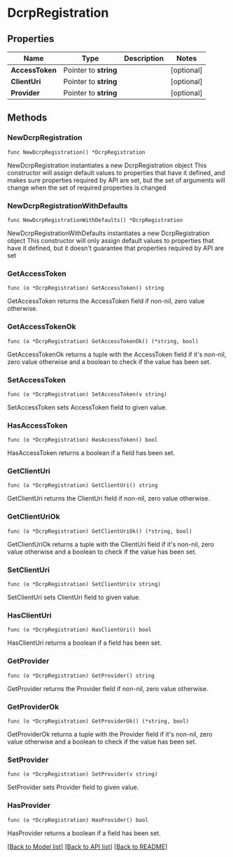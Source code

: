 # DcrpRegistration

## Properties

Name | Type | Description | Notes
------------ | ------------- | ------------- | -------------
**AccessToken** | Pointer to **string** |  | [optional] 
**ClientUri** | Pointer to **string** |  | [optional] 
**Provider** | Pointer to **string** |  | [optional] 

## Methods

### NewDcrpRegistration

`func NewDcrpRegistration() *DcrpRegistration`

NewDcrpRegistration instantiates a new DcrpRegistration object
This constructor will assign default values to properties that have it defined,
and makes sure properties required by API are set, but the set of arguments
will change when the set of required properties is changed

### NewDcrpRegistrationWithDefaults

`func NewDcrpRegistrationWithDefaults() *DcrpRegistration`

NewDcrpRegistrationWithDefaults instantiates a new DcrpRegistration object
This constructor will only assign default values to properties that have it defined,
but it doesn't guarantee that properties required by API are set

### GetAccessToken

`func (o *DcrpRegistration) GetAccessToken() string`

GetAccessToken returns the AccessToken field if non-nil, zero value otherwise.

### GetAccessTokenOk

`func (o *DcrpRegistration) GetAccessTokenOk() (*string, bool)`

GetAccessTokenOk returns a tuple with the AccessToken field if it's non-nil, zero value otherwise
and a boolean to check if the value has been set.

### SetAccessToken

`func (o *DcrpRegistration) SetAccessToken(v string)`

SetAccessToken sets AccessToken field to given value.

### HasAccessToken

`func (o *DcrpRegistration) HasAccessToken() bool`

HasAccessToken returns a boolean if a field has been set.

### GetClientUri

`func (o *DcrpRegistration) GetClientUri() string`

GetClientUri returns the ClientUri field if non-nil, zero value otherwise.

### GetClientUriOk

`func (o *DcrpRegistration) GetClientUriOk() (*string, bool)`

GetClientUriOk returns a tuple with the ClientUri field if it's non-nil, zero value otherwise
and a boolean to check if the value has been set.

### SetClientUri

`func (o *DcrpRegistration) SetClientUri(v string)`

SetClientUri sets ClientUri field to given value.

### HasClientUri

`func (o *DcrpRegistration) HasClientUri() bool`

HasClientUri returns a boolean if a field has been set.

### GetProvider

`func (o *DcrpRegistration) GetProvider() string`

GetProvider returns the Provider field if non-nil, zero value otherwise.

### GetProviderOk

`func (o *DcrpRegistration) GetProviderOk() (*string, bool)`

GetProviderOk returns a tuple with the Provider field if it's non-nil, zero value otherwise
and a boolean to check if the value has been set.

### SetProvider

`func (o *DcrpRegistration) SetProvider(v string)`

SetProvider sets Provider field to given value.

### HasProvider

`func (o *DcrpRegistration) HasProvider() bool`

HasProvider returns a boolean if a field has been set.


[[Back to Model list]](../README.md#documentation-for-models) [[Back to API list]](../README.md#documentation-for-api-endpoints) [[Back to README]](../README.md)


